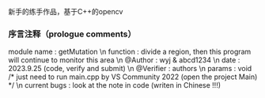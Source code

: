 新手的练手作品，基于C++的opencv
### 序言注释（prologue comments）
module name : getMutation \n
function : divide a region, then this program will continue to monitor this area  \n
@Author : wyj & abcd1234  \n
date : 2023.9.25 (code, verify and submit)  \n
@Verifier : authors  \n
params : void /* just need to run main.cpp by VS Community 2022 (open the project Main) */  \n
current bugs : look at the note in code (writen in Chinese !!!)
